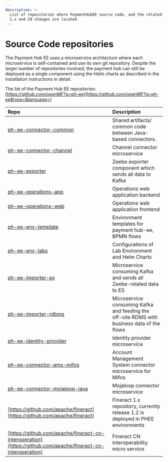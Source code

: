```yaml
---
description: >-
  List of repositories where PaymentHubEE source code, and the related Fineract
  1.x and CN changes are located
---
```


# Source Code repositories

The Payment Hub EE uses a microservice architecture where each microservice is self-contained and use its own git repository. Despite the larger number of repositories involved, the payment hub can still be deployed as a single component using the Helm charts as described in the installation instructions in detail.

The list of the Payment Hub EE repositories:  
[https://github.com/openMF?q=ph-ee](https://github.com/openMF?q=ph-ee&type=&language=)

| Repo | Description |
| :--- | :--- |
| [ph-ee-connector-common](https://github.com/openMF/ph-ee-connector-common) | Shared artifacts/ common code between Java-based connectors. |
| [ph-ee-connector-channel](https://github.com/openMF/ph-ee-connector-channel) | Channel connector microservice |
| [ph-ee-exporter](https://github.com/openMF/ph-ee-exporter) | Zeebe exporter component which sends all data to Kafka |
| [ph-ee-operations-app](https://github.com/openMF/ph-ee-operations-app) | Operations web application backend |
| [ph-ee-operations-web](https://github.com/openMF/ph-ee-operations-web) | Operations web application frontend |
| [ph-ee-env-template](https://github.com/openMF/ph-ee-env-template) | Environment templates for payment hub-ee, BPMN flows |
| [ph-ee-env-labs](https://github.com/openMF/ph-ee-env-labs) | Configurations of Lab Environment and Helm Charts |
| [ph-ee-importer-es](https://github.com/openMF/ph-ee-importer-es) | Microservice consuming Kafka and sends all Zeebe-related data to ES |
| [ph-ee-importer-rdbms](https://github.com/openMF/ph-ee-importer-rdbms) | Microservice consuming Kafka and feeding the off-site RDMS with business data of the flows |
| [ph-ee-identity-provider](https://github.com/openMF/ph-ee-identity-provider) | Identity provider microservice |
| [ph-ee-connector-ams-mifos](https://github.com/openMF/ph-ee-connector-ams-mifos) | Account Management System connector microservice for Mifos |
| [ph-ee-connector-mojaloop-java](https://github.com/openMF/ph-ee-connector-mojaloop-java) | Mojaloop connector microservice |
| [https://github.com/apache/fineract](https://github.com/apache/fineract) | Fineract 1.x repository, currently release 1.2 is deployed in PHEE environments |
| [https://github.com/apache/fineract-cn-interoperation](https://github.com/apache/fineract-cn-interoperation) | Fineract CN interoperability micro service |

